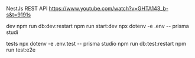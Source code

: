 NestJs REST API
https://www.youtube.com/watch?v=GHTA143_b-s&t=9191s

dev
npm run db:dev:restart
npm run start:dev
npx dotenv -e .env -- prisma studi


tests
npx dotenv -e .env.test -- prisma studio
npm run db:test:restart
npm run test:e2e
